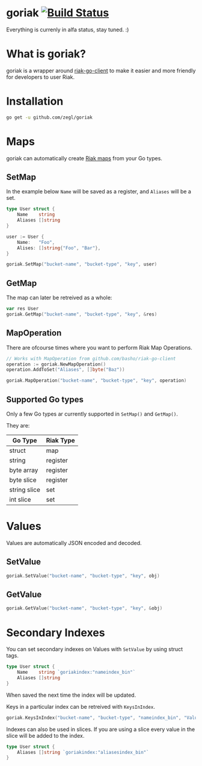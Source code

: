 # goriak [![Build Status](https://circleci.com/gh/zegl/goriak.svg?style=svg)](https://circleci.com/gh/zegl/goriak)

Everything is currenly in alfa status, stay tuned. :)

# What is goriak?

goriak is a wrapper around [riak-go-client](https://github.com/basho/riak-go-client) to make it easier and more friendly for developers to user Riak.

# Installation

```bash
go get -u github.com/zegl/goriak
```

# Maps

goriak can automatically create [Riak maps](http://docs.basho.com/riak/kv/2.1.4/developing/data-types/) from your Go types.

## SetMap

In the example below `Name` will be saved as a register, and `Aliases` will be a set.

```go
type User struct {
    Name    string
    Aliases []string
}

user := User {
    Name:   "Foo",
    Alises: []string{"Foo", "Bar"},
}

goriak.SetMap("bucket-name", "bucket-type", "key", user)
```

## GetMap

The map can later be retreived as a whole:

```go
var res User
goriak.GetMap("bucket-name", "bucket-type", "key", &res)
```

## MapOperation

There are ofcourse times where you want to perform Riak Map Operations.

```go
// Works with MapOperation from github.com/basho/riak-go-client
operation := goriak.NewMapOperation()
operation.AddToSet("Aliases", []byte("Baz"))

goriak.MapOperation("bucket-name", "bucket-type", "key", operation)
```

## Supported Go types

Only a few Go types ar currently supported in `SetMap()` and `GetMap()`.

They are:

| Go Type      | Riak Type |
|--------------|-----------|
| struct       | map       |
| string       | register  |
| byte array   | register  |
| byte slice   | register  |
| string slice | set       |
| int slice    | set       |

# Values

Values are automatically JSON encoded and decoded.

## SetValue

```go
goriak.SetValue("bucket-name", "bucket-type", "key", obj)
```

## GetValue

```go
goriak.GetValue("bucket-name", "bucket-type", "key", &obj)
```

# Secondary Indexes

You can set secondary indexes on Values with `SetValue` by using struct tags.

```go
type User struct {
    Name    string `goriakindex:"nameindex_bin"`
    Aliases []string
}
```

When saved the next time the index will be updated.

Keys in a particular index can be retreived with `KeysInIndex`.

```go
goriak.KeysInIndex("bucket-name", "bucket-type", "nameindex_bin", "Value")
```

Indexes can also be used in slices. If you are using a slice every value in the slice will be added to the index.

```go
type User struct {
    Aliases []string `goriakindex:"aliasesindex_bin"`
}
```